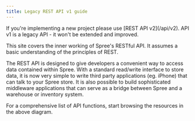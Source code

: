 ```yaml
---
title: Legacy REST API v1 guide
---
```


<alert kind="warning">
  If you're implementing a new project please use [REST API v2](/api/v2). 
  API v1 is a legacy API - it won't be extended and improved.
</alert>

This site covers the inner working of Spree\'s RESTful API. It assumes a basic understanding of the principles of REST.

The REST API is designed to give developers a convenient way to access data contained within Spree. With a standard read/write interface to store data, it is now very simple to write third party applications (eg. iPhone) that can talk to your Spree store. It is also possible to build sophisticated middleware applications that can serve as a bridge between Spree and a warehouse or inventory system.

For a comprehensive list of API functions, start browsing the resources in the above diagram.

